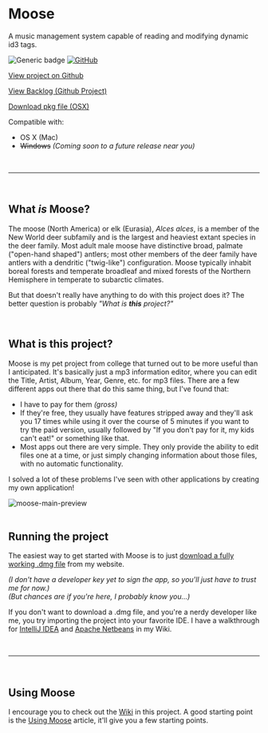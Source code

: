 # Moose
A music management system capable of reading and modifying dynamic id3 tags.

![Generic badge](https://img.shields.io/badge/version-1.2.1-brightgreen.svg)
[![GitHub](https://img.shields.io/github/license/mashape/apistatus.svg)]()

[View project on Github](https://www.github.com/mpfthprblmtq/moose)

[View Backlog (Github Project)](https://github.com/mpfthprblmtq/moose/projects/1)

[Download pkg file (OSX)](https://www.prblmtq.com/projects/moose/download)

Compatible with:
* OS X (Mac)
* ~~Windows~~ *(Coming soon to a future release near you)*

<br/>

---

<br/>

## What *is* Moose?

The moose (North America) or elk (Eurasia), *Alces alces*, is a member of the New World deer subfamily and is the largest and heaviest extant species in the deer family. Most adult male moose have distinctive broad, palmate ("open-hand shaped") antlers; most other members of the deer family have antlers with a dendritic ("twig-like") configuration. Moose typically inhabit boreal forests and temperate broadleaf and mixed forests of the Northern Hemisphere in temperate to subarctic climates.

But that doesn't really have anything to do with this project does it?  The better question is probably *"What is __this__ project?"*

<br/>

## What is this project?

Moose is my pet project from college that turned out to be more useful than I anticipated.  It's basically just a mp3 information editor, where you can edit the Title, Artist, Album, Year, Genre, etc. for mp3 files.  There are a few different apps out there that do this same thing, but I've found that:
* I have to pay for them *(gross)*
* If they're free, they usually have features stripped away and they'll ask you 17 times while using it over the course of 5 minutes if you want to try the paid version, usually followed by "If you don't pay for it, my kids can't eat!" or something like that.
* Most apps out there are very simple.  They only provide the ability to edit files one at a time, or just simply changing information about those files, with no automatic functionality.

I solved a lot of these problems I've seen with other applications by creating my own application!

<img alt="moose-main-preview" src="https://prblmtq.com/projects/moose/images/main-frame-preview.png">

<br/>

<br/>

## Running the project

The easiest way to get started with Moose is to just [download a fully working .dmg file](https://www.prblmtq.com/projects/moose/download) from my website.

*(I don't have a developer key yet to sign the app, so you'll just have to trust me for now.)*  
*(But chances are if you're here, I probably know you...)*

If you don't want to download a .dmg file, and you're a nerdy developer like me, you try importing the project into your favorite IDE.
I have a walkthrough for [IntelliJ IDEA](https://github.com/mpfthprblmtq/moose/wiki/Getting-Started#for-intellij) and [Apache Netbeans](https://github.com/mpfthprblmtq/moose/wiki/Getting-Started#for-netbeans) in my Wiki.

<br/>

---

<br/>

## Using Moose

I encourage you to check out the [Wiki](https://github.com/mpfthprblmtq/moose/wiki/) in this project.  A good starting point is the [Using Moose](https://github.com/mpfthprblmtq/moose/wiki/Using-Moose) article, it'll give you a few starting points.





